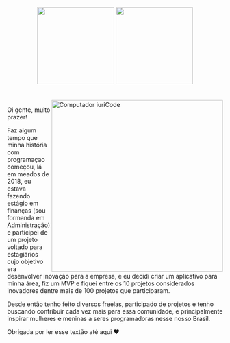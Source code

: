 <div align="center">
  <img height="180em" src="https://github-readme-stats.vercel.app/api?username=GiuliaAmaral&show_icons=true&theme=tokyonight&include_all_commits=true&count_private=true"/>
  <img height="180em" src="https://github-readme-stats.vercel.app/api/top-langs/?username=GiuliaAmaral&layout=compact&langs_count=7&theme=tokyonight"/>
  <br/><br/><br/>
</div>

<img src="https://raw.githubusercontent.com/MicaelliMedeiros/micaellimedeiros/master/image/computer-illustration.png" min-width="400px" max-width="400px" width="400px" align="right" alt="Computador iuriCode">

<p align="left"> 
 Oi gente, muito prazer!
</p>

<p align="left">
Faz algum tempo que minha história com programaçao começou, lá em meados de 2018, eu estava fazendo estágio em finanças (sou formanda em Administração) e participei de um projeto voltado para estagiários cujo objetivo era desenvolver inovação para a empresa, e eu decidi criar um aplicativo para minha área, fiz um MVP e fiquei entre os 10 projetos considerados inovadores dentre mais de 100 projetos que participaram.
</p>

<p align="left">
Desde então tenho feito diversos freelas, participado de projetos e tenho buscando contribuir cada vez mais para essa comunidade, e principalmente inspirar mulheres e meninas a seres programadoras nesse nosso Brasil.
</p>

<p align="left">
  Obrigada por ler esse textão até aqui ❤️
</p>

